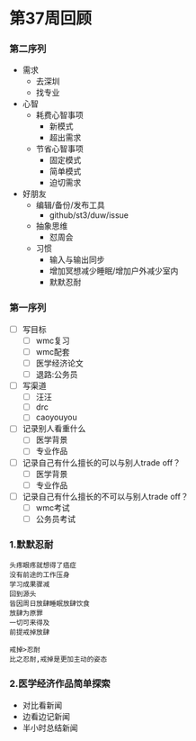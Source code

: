 # 第37周回顾

### 第二序列
- 需求
    + 去深圳 
    + 找专业
- 心智
    + 耗费心智事项
        * 新模式
        * 超出需求
    + 节省心智事项
        * 固定模式
        * 简单模式
        * 迫切需求
- 好朋友
    + 编辑/备份/发布工具
        * github/st3/duw/issue
    + 抽象思维
        * 怼周会
    + 习惯
        * 输入与输出同步
        * 增加冥想减少睡眠/增加户外减少室内
        * 默默忍耐 

### 第一序列
- [ ] 写目标
    + [ ] wmc复习
    + [ ] wmc配套
    + [ ] 医学经济论文
    + [ ] 退路:公务员
- [ ] 写渠道
    + [ ] 汪汪
    + [ ] drc
    + [ ] caoyouyou
- [ ] 记录别人看重什么
    + [ ] 医学背景
    + [ ] 专业作品
- [ ] 记录自己有什么擅长的可以与别人trade off？
    + [ ] 医学背景
    + [ ] 专业作品
- [ ] 记录自己有什么擅长的不可以与别人trade off？
    + [ ] wmc考试
    + [ ] 公务员考试

### 1.默默忍耐

```
头疼眼疼就想得了癌症
没有前途的工作压身
学习成果骤减
回到源头
皆因周日放肆睡眠放肆饮食
放肆为原罪
一切可来得及
前提戒掉放肆

戒掉>忍耐
比之忍耐,戒掉是更加主动的姿态
```

### 2.医学经济作品简单探索

- 对比看新闻
- 边看边记新闻
- 半小时总结新闻